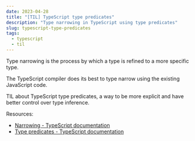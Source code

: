 ```yaml
---
date: 2023-04-28
title: "[TIL] TypeScript type predicates"
description: "Type narrowing in TypeScript using type predicates"
slug: typescript-type-predicates
tags:
  - typescript
  - til
---
```


Type narrowing is the process by which a type is refined to a more specific
type.

The TypeScript compiler does its best to type narrow using the existing
JavaScript code.

TIL about TypeScript type predicates, a way to be more explicit and have better
control over type inference.

Resources:

- [Narrowing - TypeScript
  documentation](https://www.typescriptlang.org/docs/handbook/2/narrowing.html)
- [Type predicates - TypeScript
  documentation](https://www.typescriptlang.org/docs/handbook/2/narrowing.html#using-type-predicates)

